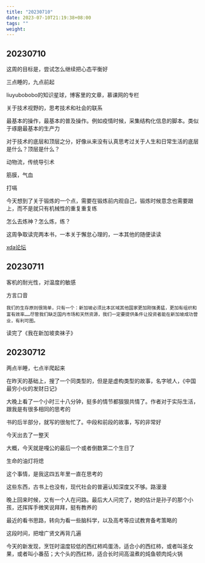 ```yaml
---
title: "20230710"
date: 2023-07-10T21:19:38+08:00
tags: ""
weight: 
---
```


## 20230710

这周的目标是，尝试怎么继续把心态平衡好

三点睡的，九点前起

liuyubobobo的知识星球，博客里的文章，慕课网的专栏

关于技术视野的，思考技术和社会的联系

最基本的操作，最基本的普及操作。例如疫情时候，采集结构化信息的脚本。类似于琢磨最基本的生产力

对于技术的底层和顶层之分，好像从来没有认真思考过关于人生和日常生活的底层是什么？顶层是什么？

动物流，传统导引术

筋膜，气血

打嗝

今天想到了关于锻炼的一个点，需要在锻炼前内观自己，锻炼时候意念也需要跟上，而不是就只有机械性的重复重复练

怎么去炼神？怎么炼，练？

这周争取读完两本书，一本关于懈怠心理的，一本其他的随便读读

[xda论坛](https://forum.xda-developers.com/)

## 20230711


客机的耐光性，对温度的敏感

方言口音

```
我们的生存原则很简单，只有一个：新加坡必须比本区域其他国家更加刚强勇猛，更加有组织和富有效率……尽管我们缺乏国内市场和天然资源，我们一定要提供条件让投资者能在新加坡成功营业，有利可图。
```

读完了《我在新加坡卖袜子》

## 20230712

两点半睡，七点半爬起来

在昨天的基础上，搜了一个同类型的，但是是虚构类型的故事，名字唬人，《中国最穷小伙的发财日记》

大晚上看了一个小时三十八分钟，挺多的情节都狠狠共情了。作者对于实际生活，跟我是有很多相同的思考的

书的后半部分，就写的很匆忙了。中段和前段的故事，写的非常好

今天出去了一整天

大概，今天就是嘎公的最后一个或者倒数第二个生日了

生命的油灯将熄

这个事情，是我这四五年里一直在思考的

这些东西，古书上也没有，现代社会的普遍认知深度又不够。路漫漫

晚上回来时候，又有一个人在问路。最后大人问完了，她的估计是孙子的那个小孩，还挥挥手微笑说拜拜，挺有教养的

最近的看书思路，转向为看一些脑科学，以及高考等应试教育备考策略的

这段时间，把增广贤文再背几遍

今天的新发现，烹饪时温度较低的西红柿鸡蛋汤，适合小的西红柿，或者叫圣女果，或者叫小番茄；大个头的西红柿，适合长时间高温煮的炖鱼顿肉炖火锅
